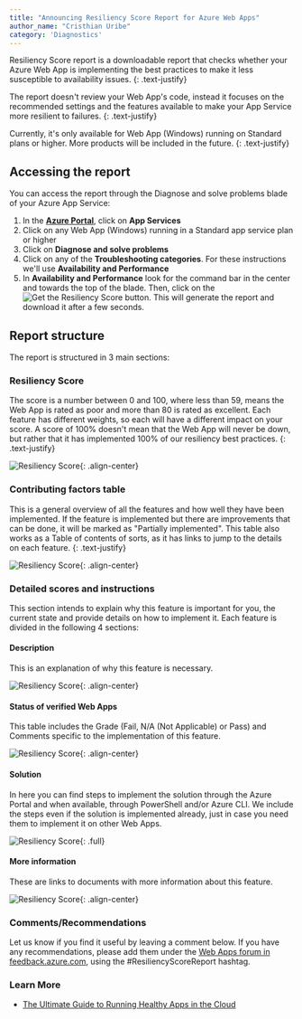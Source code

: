 ```yaml
---
title: "Announcing Resiliency Score Report for Azure Web Apps"
author_name: "Cristhian Uribe"                                  
category: 'Diagnostics'                                         
---
```


Resiliency Score report is a downloadable report that checks whether your Azure Web App is implementing the best practices to make it less susceptible to availability issues.
{: .text-justify}

The report doesn't review your Web App's code, instead it focuses on the recommended settings and the features available to make your App Service more resilient to failures.
{: .text-justify}

Currently, it's only available for Web App (Windows) running on Standard plans or higher. More products will be included in the future.
{: .text-justify}

## Accessing the report

You can access the report through the Diagnose and solve problems blade of your Azure App Service:

1. In the [**Azure Portal**](https://portal.azure.com/), click on **App Services**
2. Click on any Web App (Windows) running in a Standard app service plan or higher
3. Click on **Diagnose and solve problems**
4. Click on any of the **Troubleshooting categories**. For these instructions we'll use **Availability and Performance**
5. In **Availability and Performance** look for the command bar in the center and towards the top of the blade. Then, click on the ![Get the Resiliency Score]({{site.baseurl}}/media/2022/06/ResiliencyScoreReport-Button.png "Get the Resiliency Score") button. This will generate the report and download it after a few seconds.

## Report structure

The report is structured in 3 main sections:

### Resiliency Score

The score is a number between 0 and 100, where less than 59, means the Web App is rated as poor and more than 80 is rated as excellent. Each feature has different weights, so each will have a different impact on your score.
A score of 100% doesn't mean that the Web App will never be down, but rather that it has implemented 100% of our resiliency best practices.
{: .text-justify}

![Resiliency Score]({{site.baseurl}}/media/2022/06/ResiliencyScoreReport-Score.png){: .align-center}

### Contributing factors table

This is a general overview of all the features and how well they have been implemented. If the feature is implemented but there are improvements that can be done, it will be marked as "Partially implemented".
This table also works as a Table of contents of sorts, as it has links to jump to the details on each feature.
{: .text-justify}

![Resiliency Score]({{site.baseurl}}/media/2022/06/ResiliencyScoreReport-ContributingFactors.png){: .align-center}

### Detailed scores and instructions

This section intends to explain why this feature is important for you, the current state and provide details on how to implement it.
Each feature is divided in the following 4 sections:

#### Description

This is an explanation of why this feature is necessary.

![Resiliency Score]({{site.baseurl}}/media/2022/06/ResiliencyScoreReport-Details-and-instructions-Description.png){: .align-center}

#### Status of verified Web Apps

This table includes the Grade (Fail, N/A (Not Applicable) or Pass) and Comments specific to the implementation of this feature.

![Resiliency Score]({{site.baseurl}}/media/2022/06/ResiliencyScoreReport-Details-and-instructions-Status.png){: .align-center}

#### Solution

In here you can find steps to implement the solution through the Azure Portal and when available, through PowerShell and/or Azure CLI.
We include the steps even if the solution is implemented already, just in case you need them to implement it on other Web Apps.

![Resiliency Score]({{site.baseurl}}/media/2022/06/ResiliencyScoreReport-Details-and-instructions-Solution.png){: .full}

#### More information

These are links to documents with more information about this feature.

![Resiliency Score]({{site.baseurl}}/media/2022/06/ResiliencyScoreReport-Details-and-instructions-More_information.png){: .align-center}

### Comments/Recommendations

Let us know if you find it useful by leaving a comment below.
If you have any recommendations, please add them under the [Web Apps forum in feedback.azure.com](https://feedback.azure.com/d365community/forum/b09330d1-c625-ec11-b6e6-000d3a4f0f1c "Web Apps forum in feedback.azure.com"), using the #ResiliencyScoreReport hashtag.

### Learn More

* [The Ultimate Guide to Running Healthy Apps in the Cloud](https://azure.github.io/AppService/2020/05/15/Robust-Apps-for-the-cloud.html#use-multiple-instances "The Ultimate Guide to Running Healthy Apps in the Cloud")
